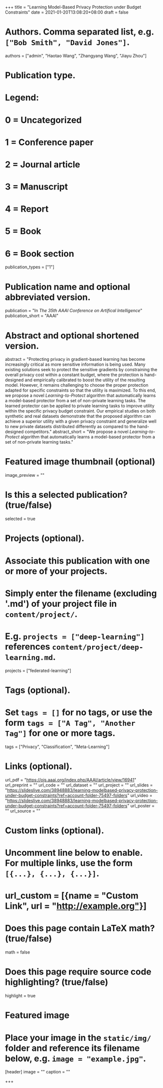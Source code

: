 +++
title = "Learning Model-Based Privacy Protection under Budget Constraints"
date = 2021-01-20T13:08:20+08:00
draft = false

# Authors. Comma separated list, e.g. `["Bob Smith", "David Jones"]`.
authors = ["admin", "Haotao Wang", "Zhangyang Wang", "Jiayu Zhou"]

# Publication type.
# Legend:
# 0 = Uncategorized
# 1 = Conference paper
# 2 = Journal article
# 3 = Manuscript
# 4 = Report
# 5 = Book
# 6 = Book section
publication_types = ["1"]

# Publication name and optional abbreviated version.
publication = "In *The 35th AAAI Conference on Artifical Intelligence*"
publication_short = "AAAI"

# Abstract and optional shortened version.
abstract = "Protecting privacy in gradient-based learning has become increasingly critical as more sensitive information is being used. Many existing solutions seek to protect the sensitive gradients by constraining the overall privacy cost within a constant budget, where the protection is hand-designed and empirically calibrated to boost the utility of the resulting model. However, it remains challenging to choose the proper protection adapted for specific constraints so that the utility is maximized. To this end, we propose a novel *Learning-to-Protect* algorithm that automatically learns a model-based protector from a set of non-private learning tasks. The learned protector can be applied to private learning tasks to improve utility within the specific privacy budget constraint. Our empirical studies on both synthetic and real datasets demonstrate that the proposed algorithm can achieve a superior utility with a given privacy constraint and generalize well to new private datasets distributed differently as compared to the hand-designed competitors."
abstract_short = "We propose a novel *Learning-to-Protect* algorithm that automatically learns a model-based protector from a set of non-private learning tasks."

# Featured image thumbnail (optional)
image_preview = ""

# Is this a selected publication? (true/false)
selected = true

# Projects (optional).
#   Associate this publication with one or more of your projects.
#   Simply enter the filename (excluding '.md') of your project file in `content/project/`.
#   E.g. `projects = ["deep-learning"]` references `content/project/deep-learning.md`.
projects = ["federated-learning"]

# Tags (optional).
#   Set `tags = []` for no tags, or use the form `tags = ["A Tag", "Another Tag"]` for one or more tags.
tags = ["Privacy", "Classification", "Meta-Learning"]

# Links (optional).
url_pdf = "https://ojs.aaai.org/index.php/AAAI/article/view/16941"
url_preprint = ""
url_code = ""
url_dataset = ""
url_project = ""
url_slides = "https://slideslive.com/38948883/learning-modelbased-privacy-protection-under-budget-constraints?ref=account-folder-75497-folders"
url_video = "https://slideslive.com/38948883/learning-modelbased-privacy-protection-under-budget-constraints?ref=account-folder-75497-folders"
url_poster = ""
url_source = ""

# Custom links (optional).
#   Uncomment line below to enable. For multiple links, use the form `[{...}, {...}, {...}]`.
# url_custom = [{name = "Custom Link", url = "http://example.org"}]

# Does this page contain LaTeX math? (true/false)
math = false

# Does this page require source code highlighting? (true/false)
highlight = true

# Featured image
# Place your image in the `static/img/` folder and reference its filename below, e.g. `image = "example.jpg"`.
[header]
image = ""
caption = ""

+++
